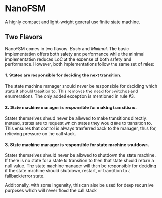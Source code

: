 # NanoFSM
A highly compact and light-weight general use finite state machine.

## Two Flavors
NanoFSM comes in two flavors. <i>Basic</i> and <i>Minimal</i>. The basic implementation
offers both safety and performance while the minimal implementation reduces LoC at the
expense of both safety and performance. However, both implementations follow the same
set of rules:

#### 1. States are responsible for deciding the next transition.
The state machine manager should never be responsible for deciding which state it should
trasition to. This removes the need for switches and enumerations. The only added exception
is mentioned in rule #3.

#### 2. State machine manager is responsible for making transitions.
States themselves shoud never be allowed to make transitions directly. Instead, states are
to request which states they would like to transition to. This ensures that control is
always tranferred back to the manager, thus for, relieving pressure on the call stack.

#### 3. State machine manager is responsible for state machine shutdown.
States themselves should never be allowed to shutdown the state machine. If there is no state
for a state to transition to then that state should return a null value. The state machine
manager will then be responsible for deciding if the state machine should shutdown, restart,
or transition to a fallback/error state.

Additionally, with some ingenuity, this can also be used for deep recursive purposes which will
never flood the call stack.
